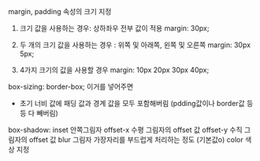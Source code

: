 margin, padding 속성의 크기 지정

1. 크기 값을 사용하는 경우: 상하좌우 전부 값이 적용
   margin: 30px;

2. 두 개의 크기 값을 사용하는 경우 : 위쪽 및 아래쪽, 왼쪽 및 오른쪽
   margin: 30px 5px;

3. 4가지 크기의 값을 사용할 경우
   margin: 10px 20px 30px 40px;

box-sizing: border-box;
이거를 넣어주면

- 초기 너비 값에 패딩 값과 경계 값을 모두 포함해버림
  (pdding값이나 border값 등등 다 빼버림)

box-shadow:
inset 안쪽그림자
offset-x 수평 그림자의 offset 값
offset-y 수직 그림자의 offset 값
blur 그림자 가장자리를 부드럽게 처리하는 정도 (기본값o)
color 색상 지정
